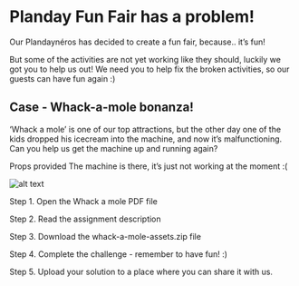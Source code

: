 # Planday Fun Fair has a problem!

Our Plandaynéros has decided to create a fun fair, because.. it’s fun!

But some of the activities are not yet working like they should, luckily we got you to help us out!
We need you to help fix the broken activities, so our guests can have fun again :)

## Case - Whack-a-mole bonanza!

‘Whack a mole’ is one of our top attractions, but the other day one of the kids dropped his icecream into the machine, and now it’s malfunctioning. Can you help us get the machine up and running again?

Props provided
The machine is there, it’s just not working at the moment :(


![alt text](https://github.com/planday-engineering/functional-challenges-public/blob/main/whack-a-mole-challenge/what-a-mole.jpg)

Step 1. Open the Whack a mole PDF file

Step 2. Read the assignment description

Step 3. Download the whack-a-mole-assets.zip file

Step 4. Complete the challenge - remember to have fun! :)

Step 5. Upload your solution to a place where you can share it with us.
